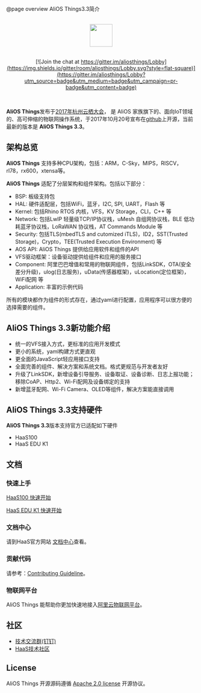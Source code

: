 @page overview AliOS Things3.3简介

<br/>
<div align="center">
  <img src="https://img.alicdn.com/tfs/TB1e1U7vyAnBKNjSZFvXXaTKXXa-973-200.png" height="60">
</div>
<br/>
<div align="center">

[![Join the chat at https://gitter.im/aliosthings/Lobby](https://img.shields.io/gitter/room/aliosthings/Lobby.svg?style=flat-square)](https://gitter.im/aliosthings/Lobby?utm_source=badge&utm_medium=badge&utm_campaign=pr-badge&utm_content=badge)

</div>
<br/>

**AliOS Things**发布于[2017年杭州云栖大会](https://yunqi.aliyun.com)， 是 AliOS 家族旗下的、面向IoT领域的、高可伸缩的物联网操作系统，于2017年10月20号宣布在[github](https://github.com/alibaba/AliOS-Things)上开源，当前最新的版本是 **AliOS Things  3.3**。

## 架构总览

**AliOS Things** 支持多种CPU架构，包括：ARM，C-Sky，MIPS，RISCV，rl78，rx600，xtensa等。

**AliOS Things** 适配了分层架构和组件架构。包括以下部分：

- BSP: 板级支持包
- HAL: 硬件适配层，包括WiFi，蓝牙，I2C, SPI, UART，Flash 等
- Kernel: 包括Rhino RTOS 内核，VFS，KV Storage，CLI，C++ 等
- Network: 包括LwIP 轻量级TCP/IP协议栈，uMesh 自组网协议栈，BLE 低功耗蓝牙协议栈，LoRaWAN 协议栈，AT Commands Module 等
- Security: 包括TLS(mbedTLS and cutomized iTLS)，ID2，SST(Trusted Storage)，Crypto，TEE(Trusted Execution Environment) 等
- AOS API: AliOS Things 提供给应用软件和组件的API
- VFS驱动框架：设备驱动提供给组件和应用的服务接口
- Component: 阿里巴巴增值和常用的物联网组件，包括LinkSDK，OTA(安全差分升级)，ulog(日志服务)，uData(传感器框架)，uLocation(定位框架)，WiFi配网 等
- Application: 丰富的示例代码

所有的模块都作为组件的形式存在，通过yaml进行配置，应用程序可以很方便的选择需要的组件。

## AliOS Things 3.3新功能介绍
- 统一的VFS接入方式，更标准的应用开发模式
- 更小的系统，yaml构建方式更直观
- 更全面的JavaScript轻应用接口支持
- 全面完善的组件、解决方案和系统文档。格式更规范与开发者友好
- 升级了LinkSDK，新增设备引导服务、设备取证、设备诊断、日志上报功能；移除CoAP、Http2、Wi-Fi配网及设备绑定的支持
- 新增蓝牙配网、Wi-Fi Camera、OLED等组件，解决方案能直接调用

## AliOS Things 3.3支持硬件
**AliOS Things 3.3**版本支持官方已适配如下硬件

- HaaS100
- HaaS EDU K1


## 文档

### 快速上手


[HaaS100 快速开始](./HaaS100_Quick_Start.md)

[HaaS EDU K1 快速开始](./HaaS_EDU_K1_Quick_Start.md)

### 文档中心
请到HaaS官方网站 [文档中心](https://haas.iot.aliyun.com/)查看。

### 贡献代码

请参考：[Contributing Guideline](https://github.com/alibaba/AliOS-Things/wiki/contributing)。

### 物联网平台

AliOS Things 能帮助你更加快速地接入[阿里云物联网平台](https://iot.console.aliyun.com/quick_start)。

## 社区

* [技术交流群(钉钉)](https://img.alicdn.com/imgextra/i3/O1CN017fYxQq1qXL0gLsnGg_!!6000000005505-2-tps-1658-682.png)
* [HaaS技术社区](https://blog.csdn.net/HaaSTech)

## License

  AliOS Things 开源源码遵循 [Apache 2.0 license](LICENSE) 开源协议。
